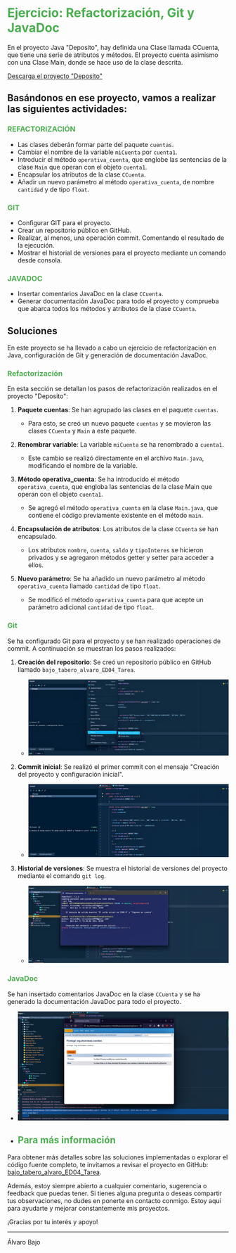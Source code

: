 # <span style="color: #4CAF50;">Ejercicio: Refactorización, Git y JavaDoc</span>

En el proyecto Java "Deposito", hay definida una Clase llamada CCuenta, que tiene una serie de atributos y métodos. El proyecto cuenta asimismo con una Clase Main, donde se hace uso de la clase descrita.

[Descarga el proyecto "Deposito"](https://github.com/alvarowau/bajo_tabero_alvaro_ED04_Tarea/raw/main/Deposito.rar)

## Basándonos en ese proyecto, vamos a realizar las siguientes actividades:

### <span style="color: #4CAF50;">REFACTORIZACIÓN</span>

- Las clases deberán formar parte del paquete `cuentas`.
- Cambiar el nombre de la variable `miCuenta` por `cuenta1`.
- Introducir el método `operativa_cuenta`, que englobe las sentencias de la clase `Main` que operan con el objeto `cuenta1`.
- Encapsular los atributos de la clase `CCuenta`.
- Añadir un nuevo parámetro al método `operativa_cuenta`, de nombre `cantidad` y de tipo `float`.

### <span style="color: #4CAF50;">GIT</span>

- Configurar GIT para el proyecto.
- Crear un repositorio público en GitHub.
- Realizar, al menos, una operación commit. Comentando el resultado de la ejecución.
- Mostrar el historial de versiones para el proyecto mediante un comando desde consola.

### <span style="color: #4CAF50;">JAVADOC</span>

- Insertar comentarios JavaDoc en la clase `CCuenta`.
- Generar documentación JavaDoc para todo el proyecto y comprueba que abarca todos los métodos y atributos de la clase `CCuenta`.

## Soluciones

En este proyecto se ha llevado a cabo un ejercicio de refactorización en Java, configuración de Git y generación de documentación JavaDoc.

### <span style="color: #4CAF50;">Refactorización</span>

En esta sección se detallan los pasos de refactorización realizados en el proyecto "Deposito":

1. **Paquete cuentas**: Se han agrupado las clases en el paquete `cuentas`.
   - Para esto, se creó un nuevo paquete `cuentas` y se movieron las clases `CCuenta` y `Main` a este paquete.

2. **Renombrar variable**: La variable `miCuenta` se ha renombrado a `cuenta1`.
   - Este cambio se realizó directamente en el archivo `Main.java`, modificando el nombre de la variable.

3. **Método operativa_cuenta**: Se ha introducido el método `operativa_cuenta`, que engloba las sentencias de la clase Main que operan con el objeto `cuenta1`.
   - Se agregó el método `operativa_cuenta` en la clase `Main.java`, que contiene el código previamente existente en el método `main`.

4. **Encapsulación de atributos**: Los atributos de la clase `CCuenta` se han encapsulado.
   - Los atributos `nombre`, `cuenta`, `saldo` y `tipoInteres` se hicieron privados y se agregaron métodos getter y setter para acceder a ellos.

5. **Nuevo parámetro**: Se ha añadido un nuevo parámetro al método `operativa_cuenta` llamado `cantidad` de tipo `float`.
   - Se modificó el método `operativa_cuenta` para que acepte un parámetro adicional `cantidad` de tipo `float`.

### <span style="color: #4CAF50;">Git</span>

Se ha configurado Git para el proyecto y se han realizado operaciones de commit. A continuación se muestran los pasos realizados:

1. **Creación del repositorio**: Se creó un repositorio público en GitHub llamado `bajo_tabero_alvaro_ED04_Tarea`.
   - ![Creación del repositorio en GitHub](screenshots/captura2.png)

2. **Commit inicial**: Se realizó el primer commit con el mensaje "Creación del proyecto y configuración inicial".
   - ![Commit inicial en Git](screenshots/captura5.png)

3. **Historial de versiones**: Se muestra el historial de versiones del proyecto mediante el comando `git log`.
   - ![Historial de versiones en Git](screenshots/captura6.png)

### <span style="color: #4CAF50;">JavaDoc</span>

Se han insertado comentarios JavaDoc en la clase `CCuenta` y se ha generado la documentación JavaDoc para todo el proyecto.
   - ![Documentación JavaDoc](screenshots/captura7.png)

   - ## <span style="color: #4CAF50;">Para más información</span>

Para obtener más detalles sobre las soluciones implementadas o explorar el código fuente completo, te invitamos a revisar el proyecto en GitHub: [bajo_tabero_alvaro_ED04_Tarea](https://github.com/alvarowau/bajo_tabero_alvaro_ED04_Tarea).

Además, estoy siempre abierto a cualquier comentario, sugerencia o feedback que puedas tener. Si tienes alguna pregunta o deseas compartir tus observaciones, no dudes en ponerte en contacto conmigo. Estoy aquí para ayudarte y mejorar constantemente mis proyectos.

¡Gracias por tu interés y apoyo!

---

Álvaro Bajo


